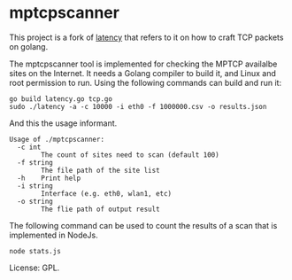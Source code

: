 # mptcpscanner

This project is a fork of [latency](https://github.com/grahamking/) that refers to it on how to craft TCP packets on golang.

The mptcpscanner tool is implemented for checking the MPTCP availalbe sites on the Internet. It needs a Golang compiler to build it, and Linux and root permission to run. Using the following commands can build and run it:

```shell
go build latency.go tcp.go 
sudo ./latency -a -c 10000 -i eth0 -f 1000000.csv -o results.json
```

And this the usage informant.
```shell
Usage of ./mptcpscanner:
  -c int
        The count of sites need to scan (default 100)
  -f string
        The file path of the site list
  -h    Print help
  -i string
        Interface (e.g. eth0, wlan1, etc)
  -o string
        The flie path of output result
```

The following command can be used to count the results of a scan that is implemented in NodeJs.
```shell
node stats.js
```

License: GPL.
